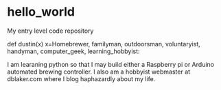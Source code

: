 # hello_world
My entry level code repository

def dustin(x)
  x=Homebrewer, familyman, outdoorsman, voluntaryist, handyman, computer_geek, learning_hobbyist:
  
I am learaning python so that I may build either a Raspberry pi or Arduino automated brewing controller.  I also am a hobbyist webmaster at dblaker.com where I blog haphazardly about my life.
